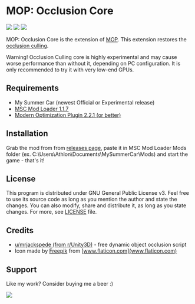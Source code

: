 # MOP: Occlusion Core

[![](https://img.shields.io/github/downloads/Athlon007/MopOcclusionCore/total?style=for-the-badge)](https://github.com/Athlon007/MopOcclusionCore/releases)
[![](https://img.shields.io/github/v/release/Athlon007/MopOcclusionCore?include_prereleases&label=Development&style=for-the-badge)](https://github.com/Athlon007/MopOcclusionCore/releases)
[![](https://img.shields.io/github/license/Athlon007/MopOcclusionCore?style=for-the-badge)](LICENSE.md)

MOP: Occlusion Core is the extension of [MOP](https://github.com/Athlon007/MOP). This extension restores the [occlusion culling](https://en.wikipedia.org/wiki/Hidden-surface_determination#Occlusion_culling).

Warning! Occlusion Culling core is highly experimental and may cause worse performance than without it, depending on PC configuration. It is only recommended to try it with very low-end GPUs.

## Requirements

- My Summer Car (newest Official or Experimental release)
- [MSC Mod Loader 1.1.7](https://www.racedepartment.com/downloads/msc-mod-loader.15339/)
- [Modern Optimization Plugin 2.2.1 (or better)](https://github.com/Athlon007/MOP/releases)

## Installation

Grab the mod from from [releases page](https://github.com/Athlon007/MopOcclusionCore/releases), paste it in MSC Mod Loader Mods folder (ex. C:\Users\Athlon\Documents\MySummerCar\Mods) and start the game - that's it!

## License

This program is distributed under GNU General Public License v3. Feel free to use its source code as long as you mention the author and state the changes. You can also modify, share and distribute it, as long as you state changes. For more, see [LICENSE](LICENSE.md) file.

## Credits

- [u/mrjackspede (from r/Unity3D)](https://www.reddit.com/r/Unity3D/comments/5k1gqv/free_dynamic_run_time_object_occlusion_scripts/) - free dynamic object occlusion script
- Icon made by [Freepik](https://www.flaticon.com/authors/freepik) from [www.flaticon.com](www.flaticon.com)

## Support

Like my work? Consider buying me a beer :)

[![](http://athlon.kkmr.pl/images/svg/paypal.svg)](https://www.paypal.me/figurakonrad)